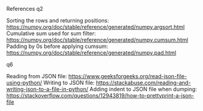 References
q2

Sorting the rows and returning positions: https://numpy.org/doc/stable/reference/generated/numpy.argsort.html
Cumulative sum used for sum filter: https://numpy.org/doc/stable/reference/generated/numpy.cumsum.html
Padding by 0s before applying cumsum: https://numpy.org/doc/stable/reference/generated/numpy.pad.html

q6

Reading from JSON file: https://www.geeksforgeeks.org/read-json-file-using-python/
Writing to JSON file: https://stackabuse.com/reading-and-writing-json-to-a-file-in-python/
Adding indent to JSON file when dumping: https://stackoverflow.com/questions/12943819/how-to-prettyprint-a-json-file
